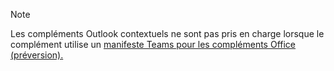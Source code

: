> [!NOTE]
> Les compléments Outlook contextuels ne sont pas pris en charge lorsque le complément utilise un [manifeste Teams pour les compléments Office (préversion).](../develop/json-manifest-overview.md)
